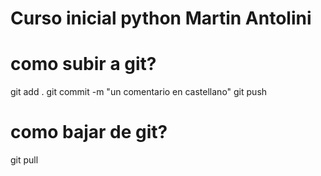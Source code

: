 # Curso inicial python Martin Antolini


# como subir a git? 
 git add . 
 git commit -m "un comentario en castellano"
 git push


 # como bajar de git?
 git pull 


